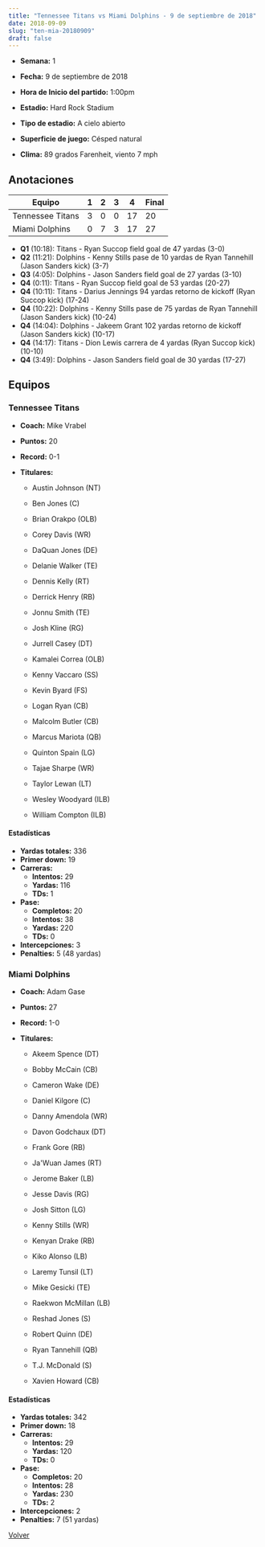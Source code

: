 ```yaml
---
title: "Tennessee Titans vs Miami Dolphins - 9 de septiembre de 2018"
date: 2018-09-09
slug: "ten-mia-20180909"
draft: false
---
```


* **Semana:** 1
* **Fecha:** 9 de septiembre de 2018

* **Hora de Inicio del partido:** 1:00pm
* **Estadio:** Hard Rock Stadium
* **Tipo de estadio:** A cielo abierto
* **Superficie de juego:** Césped natural
* **Clima:** 89 grados Farenheit, viento 7 mph





## Anotaciones
| Equipo | 1 | 2 | 3 | 4 | Final |
|--------|---|---|---|---|-------|
| Tennessee Titans  | 3 | 0 | 0 | 17  | 20 |
| Miami Dolphins  | 0 | 7 | 3 | 17  | 27 |
* **Q1** (10:18): Titans - Ryan Succop field goal de 47 yardas (3-0)
* **Q2** (11:21): Dolphins - Kenny Stills pase de 10 yardas de Ryan Tannehill (Jason Sanders kick) (3-7)
* **Q3** (4:05): Dolphins - Jason Sanders field goal de 27 yardas (3-10)
* **Q4** (0:11): Titans - Ryan Succop field goal de 53 yardas (20-27)
* **Q4** (10:11): Titans - Darius Jennings 94 yardas retorno de kickoff (Ryan Succop kick) (17-24)
* **Q4** (10:22): Dolphins - Kenny Stills pase de 75 yardas de Ryan Tannehill (Jason Sanders kick) (10-24)
* **Q4** (14:04): Dolphins - Jakeem Grant 102 yardas retorno de kickoff (Jason Sanders kick) (10-17)
* **Q4** (14:17): Titans - Dion Lewis carrera de 4 yardas (Ryan Succop kick) (10-10)
* **Q4** (3:49): Dolphins - Jason Sanders field goal de 30 yardas (17-27)


## Equipos


### Tennessee Titans
* **Coach:** Mike Vrabel
* **Puntos:** 20
* **Record:** 0-1
* **Titulares:** 

  * Austin Johnson (NT) 

  * Ben Jones (C) 

  * Brian Orakpo (OLB) 

  * Corey Davis (WR) 

  * DaQuan Jones (DE) 

  * Delanie Walker (TE) 

  * Dennis Kelly (RT) 

  * Derrick Henry (RB) 

  * Jonnu Smith (TE) 

  * Josh Kline (RG) 

  * Jurrell Casey (DT) 

  * Kamalei Correa (OLB) 

  * Kenny Vaccaro (SS) 

  * Kevin Byard (FS) 

  * Logan Ryan (CB) 

  * Malcolm Butler (CB) 

  * Marcus Mariota (QB) 

  * Quinton Spain (LG) 

  * Tajae Sharpe (WR) 

  * Taylor Lewan (LT) 

  * Wesley Woodyard (ILB) 

  * William Compton (ILB) 

#### Estadísticas
* **Yardas totales:** 336
* **Primer down:** 19
* **Carreras:**
  * **Intentos:** 29
  * **Yardas:** 116
  * **TDs:** 1
* **Pase:**
  * **Completos:** 20
  * **Intentos:** 38
  * **Yardas:** 220
  * **TDs:** 0
* **Intercepciones:** 3
* **Penalties:** 5 (48 yardas)

### Miami Dolphins
* **Coach:** Adam Gase
* **Puntos:** 27
* **Record:** 1-0
* **Titulares:** 

  * Akeem Spence (DT) 

  * Bobby McCain (CB) 

  * Cameron Wake (DE) 

  * Daniel Kilgore (C) 

  * Danny Amendola (WR) 

  * Davon Godchaux (DT) 

  * Frank Gore (RB) 

  * Ja'Wuan James (RT) 

  * Jerome Baker (LB) 

  * Jesse Davis (RG) 

  * Josh Sitton (LG) 

  * Kenny Stills (WR) 

  * Kenyan Drake (RB) 

  * Kiko Alonso (LB) 

  * Laremy Tunsil (LT) 

  * Mike Gesicki (TE) 

  * Raekwon McMillan (LB) 

  * Reshad Jones (S) 

  * Robert Quinn (DE) 

  * Ryan Tannehill (QB) 

  * T.J. McDonald (S) 

  * Xavien Howard (CB) 

#### Estadísticas
* **Yardas totales:** 342
* **Primer down:** 18
* **Carreras:**
  * **Intentos:** 29
  * **Yardas:** 120
  * **TDs:** 0
* **Pase:**
  * **Completos:** 20
  * **Intentos:** 28
  * **Yardas:** 230
  * **TDs:** 2
* **Intercepciones:** 2
* **Penalties:** 7 (51 yardas)


[Volver](/historia/2018)
